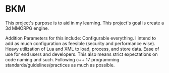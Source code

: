 # BKM
This project's purpose is to aid in my learning.
This project's goal is create a 3d MMORPG engine.

Addition Parameters for this include:
Configurable everything. I intend to add as much configuration as feesible (security and performance wise).
Heavy utilization of Lua and XML to load, process, and store data.
Ease of use for end users and developers. This also means strict expectations on code naming and such.
Following c++ 17 programming standards/guidelines/practices as much as possible.
